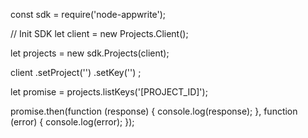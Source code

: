 const sdk = require('node-appwrite');

// Init SDK
let client = new Projects.Client();

let projects = new sdk.Projects(client);

client
    .setProject('')
    .setKey('')
;

let promise = projects.listKeys('[PROJECT_ID]');

promise.then(function (response) {
    console.log(response);
}, function (error) {
    console.log(error);
});